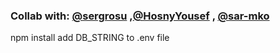 ### Collab with: [@sergrosu](https://github.com/sergrosu) ,[@HosnyYousef](https://github.com/HosnyYousef) , [@sar-mko](https://github.com/sar-mko)

npm install
add DB_STRING to .env file


